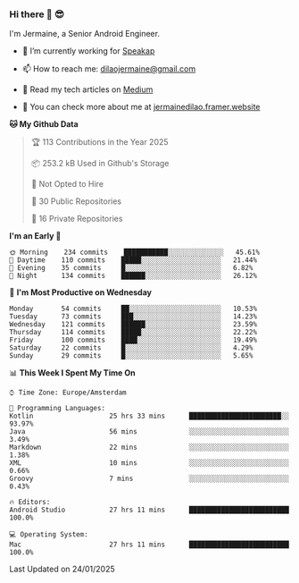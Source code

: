 ### Hi there 👋 😎
I'm Jermaine, a Senior Android Engineer.

- 🔭 I’m currently working for [Speakap](https://www.speakap.com/)

- 📫 How to reach me: dilaojermaine@gmail.com

- 📖 Read my tech articles on [Medium](https://jermainedilao.medium.com/)

- 👀 You can check more about me at [jermainedilao.framer.website](https://jermainedilao.framer.website)

<!--
**jermainedilao/jermainedilao** is a ✨ _special_ ✨ repository because its `README.md` (this file) appears on your GitHub profile.

Here are some ideas to get you started:

- 🔭 I’m currently working on ...
- 🌱 I’m currently learning ...
- 👯 I’m looking to collaborate on ...
- 🤔 I’m looking for help with ...
- 💬 Ask me about ...
- 📫 How to reach me: ...
- 😄 Pronouns: ...
- ⚡ Fun fact: ...
-->

<!--START_SECTION:waka-->
**🐱 My Github Data** 

> 🏆 113 Contributions in the Year 2025
 > 
> 📦 253.2 kB Used in Github's Storage 
 > 
> 🚫 Not Opted to Hire
 > 
> 📜 30 Public Repositories 
 > 
> 🔑 16 Private Repositories  
 > 
**I'm an Early 🐤** 

```text
🌞 Morning    234 commits    ███████████░░░░░░░░░░░░░░   45.61% 
🌆 Daytime    110 commits    █████░░░░░░░░░░░░░░░░░░░░   21.44% 
🌃 Evening    35 commits     █░░░░░░░░░░░░░░░░░░░░░░░░   6.82% 
🌙 Night      134 commits    ██████░░░░░░░░░░░░░░░░░░░   26.12%

```
📅 **I'm Most Productive on Wednesday** 

```text
Monday       54 commits     ██░░░░░░░░░░░░░░░░░░░░░░░   10.53% 
Tuesday      73 commits     ███░░░░░░░░░░░░░░░░░░░░░░   14.23% 
Wednesday    121 commits    ██████░░░░░░░░░░░░░░░░░░░   23.59% 
Thursday     114 commits    █████░░░░░░░░░░░░░░░░░░░░   22.22% 
Friday       100 commits    ████░░░░░░░░░░░░░░░░░░░░░   19.49% 
Saturday     22 commits     █░░░░░░░░░░░░░░░░░░░░░░░░   4.29% 
Sunday       29 commits     █░░░░░░░░░░░░░░░░░░░░░░░░   5.65%

```


📊 **This Week I Spent My Time On** 

```text
⌚︎ Time Zone: Europe/Amsterdam

💬 Programming Languages: 
Kotlin                   25 hrs 33 mins      ███████████████████████░░   93.97% 
Java                     56 mins             ░░░░░░░░░░░░░░░░░░░░░░░░░   3.49% 
Markdown                 22 mins             ░░░░░░░░░░░░░░░░░░░░░░░░░   1.38% 
XML                      10 mins             ░░░░░░░░░░░░░░░░░░░░░░░░░   0.66% 
Groovy                   7 mins              ░░░░░░░░░░░░░░░░░░░░░░░░░   0.43%

🔥 Editors: 
Android Studio           27 hrs 11 mins      █████████████████████████   100.0%

💻 Operating System: 
Mac                      27 hrs 11 mins      █████████████████████████   100.0%

```


 Last Updated on 24/01/2025
<!--END_SECTION:waka-->
